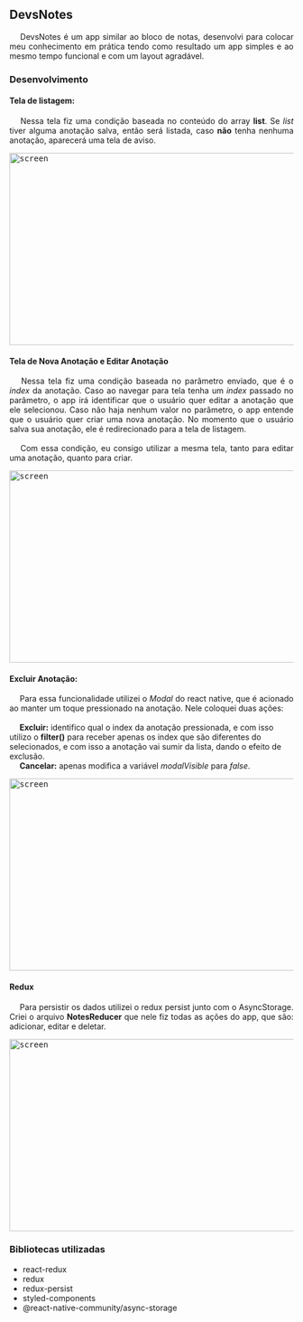 ## DevsNotes

<div style="text-align: justify">&emsp; DevsNotes é um app similar ao bloco de notas, desenvolvi para colocar meu conhecimento em prática tendo como resultado um app simples e ao mesmo tempo funcional e com um layout agradável.</div>

### Desenvolvimento

#### Tela de listagem:

<div style="text-align: justify">&emsp; Nessa tela fiz uma condição baseada no conteúdo do array <b>list</b>. Se <i>list</i> tiver alguma anotação salva, então será listada, caso <b>não</b> tenha nenhuma anotação, aparecerá uma tela de aviso.</div>

<kbd><img src="https://github.com/viniciusmendite/PrintScreen/blob/master/devsnotes/tela-listagem.PNG" alt="screen" width="720" height="340" /></kbd>

#### Tela de Nova Anotação e Editar Anotação

<div style="text-align: justify">&emsp; Nessa tela fiz uma condição baseada no parâmetro enviado, que é o <i>index</i> da anotação. Caso ao navegar para tela tenha um <i>index</i> passado no parâmetro, o app irá identificar que o usuário quer editar a anotação que ele selecionou. Caso não haja nenhum valor no parâmetro, o app entende que o usuário quer criar uma nova anotação. No momento que o usuário salva sua anotação, ele é redirecionado para a tela de listagem.
</div><br/>
<div style="text-align: justify">&emsp; Com essa condição, eu consigo utilizar a mesma tela, tanto para editar uma anotação, quanto para criar.</div>

<kbd><img src="https://github.com/viniciusmendite/PrintScreen/blob/master/devsnotes/edit-notes.PNG" alt="screen" width="720" height="340" /></kbd>

#### Excluir Anotação:

<div style="text-align: justify">&emsp; Para essa funcionalidade utilizei o <i>Modal</i> do react native, que é acionado ao manter um toque pressionado na anotação. Nele coloquei duas ações:</div><br/>
<div>&emsp; <b>Excluir:</b> identifico qual o index da anotação pressionada, e com isso utilizo o <b>filter()</b> para receber apenas os index que são diferentes do selecionados, e com isso a anotação vai sumir da lista, dando o efeito de exclusão. <br/>
&emsp; <b>Cancelar:</b> apenas modifica a variável <i>modalVisible</i> para <i>false</i>.
</div>

<kbd><img src="https://github.com/viniciusmendite/PrintScreen/blob/master/devsnotes/delete-note.PNG" alt="screen" width="720" height="340" /></kbd>

#### Redux

<div style="text-align: justify">&emsp; Para persistir os dados utilizei o redux persist junto com o AsyncStorage. Criei o arquivo <b>NotesReducer</b> que nele fiz todas as ações do app, que são: adicionar, editar e deletar.
</div>

<kbd><img src="https://github.com/viniciusmendite/PrintScreen/blob/master/devsnotes/reducer.PNG" alt="screen" width="720" height="340" /></kbd>

### Bibliotecas utilizadas

- react-redux
- redux
- redux-persist
- styled-components
- @react-native-community/async-storage
